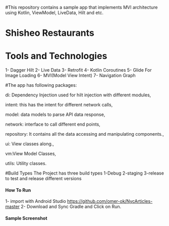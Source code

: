 #This repository contains a sample app that implements MVI architecture using Kotlin, ViewModel, LiveData, Hilt and etc.

# Shisheo Restaurants

# Tools and Technologies
1- Dagger Hilt
2- Live Data
3- Retrofit
4- Kotlin Coroutines
5- Glide For Image Loading
6- MVI(Model View Intent)
7- Navigation Graph

#The app has following packages:

di: Dependency Injection used for hilt injection with different modules,

intent: this has the intent for different network calls,

model: data models to parse API data response,

network: interface to call different end points,

repository: It contains all the data accessing and manipulating components.,

ui: View classes along.,

vm:View Model Classes,

utils: Utility classes.

#Build Types
The Project has three build types
1-Debug
2-staging
3-release
to test and release different versions

#### How To Run
1- import with Android Studio https://github.com/omer-ok/NycArticles-master
2- Download and Sync Gradle and Click on Run.

#### Sample Screenshot
